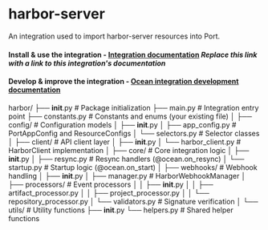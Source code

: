 # harbor-server

An integration used to import harbor-server resources into Port.

#### Install & use the integration - [Integration documentation](https://docs.port.io/build-your-software-catalog/sync-data-to-catalog/) *Replace this link with a link to this integration's documentation*

#### Develop & improve the integration - [Ocean integration development documentation](https://ocean.getport.io/develop-an-integration/)


harbor/
├── __init__.py                    # Package initialization
├── main.py                        # Integration entry point
├── constants.py                   # Constants and enums (your existing file)
│
├── config/                        # Configuration models
│   ├── __init__.py
│   ├── app_config.py             # PortAppConfig and ResourceConfigs
│   └── selectors.py              # Selector classes
│
├── client/                        # API client layer
│   ├── __init__.py
│   └── harbor_client.py          # HarborClient implementation
│
├── core/                          # Core integration logic
│   ├── __init__.py
│   ├── resync.py                 # Resync handlers (@ocean.on_resync)
│   └── startup.py                # Startup logic (@ocean.on_start)
│
├── webhooks/                      # Webhook handling
│   ├── __init__.py
│   ├── manager.py                # HarborWebhookManager
│   ├── processors/               # Event processors
│   │   ├── __init__.py
│   │   ├── artifact_processor.py
│   │   ├── project_processor.py
│   │   └── repository_processor.py
│   └── validators.py             # Signature verification
│
└── utils/                         # Utility functions
    ├── __init__.py
    └── helpers.py                # Shared helper functions
